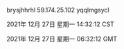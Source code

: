 brysjhhrhl 59.174.25.102 yqqlmgsycl

2021年 12月 27日 星期一 14:32:12 CST

2021年 12月 27日 星期一 06:32:12 GMT
